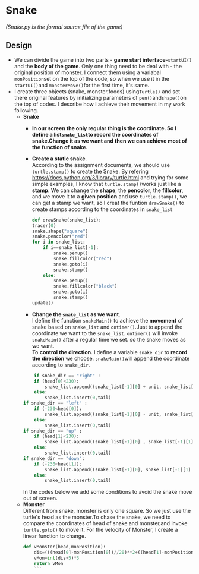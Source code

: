 # Snake
_(Snake.py is the formal source file of the game)_
## Design
+ We can divide the game into two parts - 
**game start interface**-`startUI()` and the **body of the game**. 
Only one thing need to be deal with - 
the original position of monster. I connect them using a variabal `monPosition`set on the top of the code, so when we use it in the `startUI()`and `monsterMove()`for the first time, it's same.
+ I create three objects (snake, monster,foods) using`Turtle()` and set there original 
features by initializing parameters of `pen()`and`shape()`on the top of codes. I describe how I achieve their movement in my work following.
  - **Snake**
    - **In our screen the only regular thing is the coordinate. So I define a list`snake_list`to record the coordinates of snake.Change it as we want and then we can achieve most of the function of snake.**
    - **Create a static snake**.  
    According to the assignment documents, we should use `turtle.stamp()` to create the Snake. By refering https://docs.python.org/3/library/turtle.html and trying for some simple examples, I know that `turtle.stamp()`works just like a **stamp**. We can change the **shape**, the **pencolor**, the **fillcolor**, and we move it to a **given position** and use `turtle.stamp()`, we can get a stamp we want, so I creat the funtion `drawSnake()` to create stamps according to the coordinates in `snake_list`
    
      ```python
      def drawSnake(snake_list):
      tracer(0)
      snake.shape("square")
      snake.pencolor("red")
      for i in snake_list:
          if i==snake_list[-1]:
              snake.penup()
              snake.fillcolor("red")
              snake.goto(i)
              snake.stamp()
          else:
              snake.penup()
              snake.fillcolor("black")
              snake.goto(i)
              snake.stamp()
      update()
      ```
      
    -  **Change the `snake_list` as we want**.  
    I define the function `snakeMain()` to achieve the **movement** of snake based on `snake_list` and `ontimer()`.Just to append the coordinate we want to the `snake_list`. `ontimer()` will invoke `snakeMain()` after a regular time we set. so the snake moves as we want.   
    To **control the direction**. I define a variable `snake_dir` to **record the direction** we choose. `snakeMain()`will append the coordinate according to `snake_dir`.
    ```python
        if snake_dir == "right" :
        if (head[0]<230):
            snake_list.append((snake_list[-1][0] + unit, snake_list[-1][1]))
        else:
            snake_list.insert(0,tail)
    if snake_dir == "left" :
        if (-230<head[0]):
            snake_list.append((snake_list[-1][0] - unit, snake_list[-1][1]))
        else:
            snake_list.insert(0,tail)
    if snake_dir == "up" :
        if (head[1]<230):
            snake_list.append((snake_list[-1][0] , snake_list[-1][1] +unit))
        else:
            snake_list.insert(0,tail)
    if snake_dir == "down":
        if (-230<head[1]):
            snake_list.append((snake_list[-1][0], snake_list[-1][1] - unit))
        else:
            snake_list.insert(0,tail)
    ```
    In the codes below we add some conditions to avoid the snake move out of screen.
   - **Monster**  
   Different from snake, monster is only one square. So we just use the turtle's head as the monster.To chase the snake, we need to compare the coordinates of head of snake and monster,and invoke `turtle.goto()` to move it. For the velocity of Monster, I create a linear function to 
change.
      ```python
      def vMonster(head,monPosition):
          dis=(((head[0]-monPosition[0])//20)**2+((head[1]-monPosition[1])//20)**2)**0.5
          vMon=int(dis+5)*3
          return vMon
          ```
